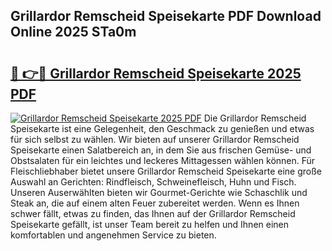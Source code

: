 ## Grillardor Remscheid Speisekarte PDF Download Online 2025 STa0m

# <h2><a href="http://gc9g8q.nevu.top/?p=Grillardor+Remscheid+Speisekarte">🔗 👉🔴 Grillardor Remscheid Speisekarte 2025 PDF</a></h2>

[![Grillardor Remscheid Speisekarte 2025 PDF](https://i.imgur.com/dBaPXMq.png)](http://gc9g8q.nevu.top/?p=Grillardor+Remscheid+Speisekarte)
Die Grillardor Remscheid Speisekarte ist eine Gelegenheit, den Geschmack zu genießen und etwas für sich selbst zu wählen. Wir bieten auf unserer Grillardor Remscheid Speisekarte einen Salatbereich an, in dem Sie aus frischen Gemüse- und Obstsalaten für ein leichtes und leckeres Mittagessen wählen können. Für Fleischliebhaber bietet unsere Grillardor Remscheid Speisekarte eine große Auswahl an Gerichten: Rindfleisch, Schweinefleisch, Huhn und Fisch. Unseren Auserwählten bieten wir Gourmet-Gerichte wie Schaschlik und Steak an, die auf einem alten Feuer zubereitet werden. Wenn es Ihnen schwer fällt, etwas zu finden, das Ihnen auf der Grillardor Remscheid Speisekarte gefällt, ist unser Team bereit zu helfen und Ihnen einen komfortablen und angenehmen Service zu bieten.
